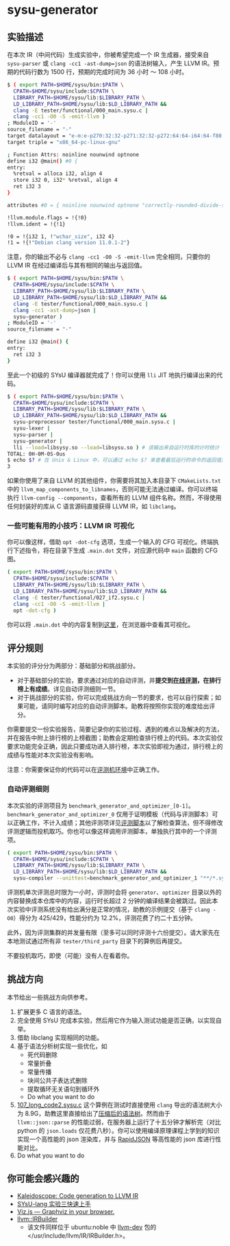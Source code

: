 # sysu-generator

## 实验描述

在本次 IR（中间代码）生成实验中，你被希望完成一个 IR 生成器，接受来自 `sysu-parser` 或 `clang -cc1 -ast-dump=json` 的语法树输入，产生 LLVM IR。预期的代码行数为 1500 行，预期的完成时间为 36 小时 ～ 108 小时。

```bash
$ ( export PATH=$HOME/sysu/bin:$PATH \
  CPATH=$HOME/sysu/include:$CPATH \
  LIBRARY_PATH=$HOME/sysu/lib:$LIBRARY_PATH \
  LD_LIBRARY_PATH=$HOME/sysu/lib:$LD_LIBRARY_PATH &&
  clang -E tester/functional/000_main.sysu.c |
  clang -cc1 -O0 -S -emit-llvm )
; ModuleID = '-'
source_filename = "-"
target datalayout = "e-m:e-p270:32:32-p271:32:32-p272:64:64-i64:64-f80:128-n8:16:32:64-S128"
target triple = "x86_64-pc-linux-gnu"

; Function Attrs: noinline nounwind optnone
define i32 @main() #0 {
entry:
  %retval = alloca i32, align 4
  store i32 0, i32* %retval, align 4
  ret i32 3
}

attributes #0 = { noinline nounwind optnone "correctly-rounded-divide-sqrt-fp-math"="false" "disable-tail-calls"="false" "frame-pointer"="none" "less-precise-fpmad"="false" "min-legal-vector-width"="0" "no-infs-fp-math"="false" "no-jump-tables"="false" "no-nans-fp-math"="false" "no-signed-zeros-fp-math"="false" "no-trapping-math"="true" "stack-protector-buffer-size"="8" "target-features"="+cx8,+mmx,+sse,+sse2,+x87" "unsafe-fp-math"="false" "use-soft-float"="false" }

!llvm.module.flags = !{!0}
!llvm.ident = !{!1}

!0 = !{i32 1, !"wchar_size", i32 4}
!1 = !{!"Debian clang version 11.0.1-2"}
```

注意，你的输出不必与 `clang -cc1 -O0 -S -emit-llvm` 完全相同，只要你的 LLVM IR 在经过编译后与其有相同的输出与返回值。

```bash
$ ( export PATH=$HOME/sysu/bin:$PATH \
  CPATH=$HOME/sysu/include:$CPATH \
  LIBRARY_PATH=$HOME/sysu/lib:$LIBRARY_PATH \
  LD_LIBRARY_PATH=$HOME/sysu/lib:$LD_LIBRARY_PATH &&
  clang -E tester/functional/000_main.sysu.c |
  clang -cc1 -ast-dump=json |
  sysu-generator )
; ModuleID = '-'
source_filename = "-"

define i32 @main() {
entry:
  ret i32 3
}
```

至此一个初级的 SYsU 编译器就完成了！你可以使用 `lli` JIT 地执行编译出来的代码。

```bash
$ ( export PATH=$HOME/sysu/bin:$PATH \
  CPATH=$HOME/sysu/include:$CPATH \
  LIBRARY_PATH=$HOME/sysu/lib:$LIBRARY_PATH \
  LD_LIBRARY_PATH=$HOME/sysu/lib:$LD_LIBRARY_PATH &&
  sysu-preprocessor tester/functional/000_main.sysu.c |
  sysu-lexer |
  sysu-parser |
  sysu-generator |
  lli --load=libsysy.so --load=libsysu.so ) # 该输出来自运行时库的计时统计
TOTAL: 0H-0M-0S-0us
$ echo $? # 在 Unix & Linux 中，可以通过 echo $? 来查看最后运行的命令的返回值对 256 取模后的结果。
3
```

如果你使用了来自 LLVM 的其他组件，你需要将其加入本目录下 `CMakeLists.txt` 中的 `llvm_map_components_to_libnames`，否则可能无法通过编译。你可以终端执行 `llvm-config --components`，查看所有的 LLVM 组件名称。然而，不得使用任何封装好的库从 C 语言源码直接获得 LLVM IR，如 `libclang`。

### 一些可能有用的小技巧：LLVM IR 可视化

你可以像这样，借助 `opt -dot-cfg` 选项，生成一个输入的 CFG 可视化。终端执行下述指令，将在目录下生成 `.main.dot` 文件，对应源代码中 `main` 函数的 CFG 图。

```bash
( export PATH=$HOME/sysu/bin:$PATH \
  CPATH=$HOME/sysu/include:$CPATH \
  LIBRARY_PATH=$HOME/sysu/lib:$LIBRARY_PATH \
  LD_LIBRARY_PATH=$HOME/sysu/lib:$LD_LIBRARY_PATH &&
  clang -E tester/functional/027_if2.sysu.c |
  clang -cc1 -O0 -S -emit-llvm |
  opt -dot-cfg )
```

你可以将 `.main.dot` 中的内容复制到[这里](http://viz-js.com/)，在浏览器中查看其可视化。

## 评分规则

本实验的评分分为两部分：基础部分和挑战部分。

- 对于基础部分的实验，要求通过对应的自动评测，并**提交到[在线评测](https://arcsysu.github.io/SYsU-lang-archive-2022/)，在排行榜上有成绩**。详见自动评测细则一节。
- 对于挑战部分的实验，你可以完成挑战方向一节的要求，也可以自行探索；如果可能，请同时编写对应的自动评测脚本。助教将按照你实现的难度给出评分。

你需要提交一份实验报告，简要记录你的实验过程、遇到的难点以及解决的方法，并在报告中附上排行榜的上榜截图；助教会定期检查排行榜上的代码。本次实验仅要求功能完全正确，因此只要成功进入排行榜，本次实验即视为通过，排行榜上的成绩与性能对本次实验没有影响。

注意：你需要保证你的代码可以在[评测机环境](../Dockerfile)中正确工作。

### 自动评测细则

本次实验的评测项目为 `benchmark_generator_and_optimizer_[0-1]`。`benchmark_generator_and_optimizer_0` 仅用于证明模板（代码与评测脚本）可以正确工作，不计入成绩；其他评测项详见[评测脚本](../compiler/sysu-compiler)以了解检查算法，但不得修改评测逻辑而投机取巧。你也可以像这样调用评测脚本，单独执行其中的一个评测项。

```bash
( export PATH=$HOME/sysu/bin:$PATH \
  CPATH=$HOME/sysu/include:$CPATH \
  LIBRARY_PATH=$HOME/sysu/lib:$LIBRARY_PATH \
  LD_LIBRARY_PATH=$HOME/sysu/lib:$LD_LIBRARY_PATH &&
  sysu-compiler --unittest=benchmark_generator_and_optimizer_1 "**/*.sysu.c" )
```

评测机单次评测总时限为一小时，评测时会将 `generator`、`optimizer` 目录以外的内容替换成本仓库中的内容，运行时长超过 2 分钟的编译结果会被跳过。因此本次实验中评测系统没有给出满分是正常的情况，助教的示例提交（基于 `clang -O0`）得分为 425/429，性能分约为 12.2%，评测花费了约二十五分钟。

此外，因为评测集群的并发量有限（至多可以同时评测十六份提交）。请大家先在本地测试通过所有非 `tester/third_party` 目录下的算例后再提交。

不要投机取巧，即使（可能）没有人在看着你。

## 挑战方向

本节给出一些挑战方向供参考。

1. 扩展更多 C 语言的语法。
2. 完全使用 SYsU 完成本实验，然后用它作为输入测试功能是否正确，以实现自举。
3. 借助 libclang 实现相同的功能。
4. 基于语法分析树实现一些优化，如
   - 死代码删除
   - 常量折叠
   - 常量传播
   - 块间公共子表达式删除
   - 提取循环无关语句到循环外
   - Do what you want to do
5. [107_long_code2.sysu.c](../tester/h_functional/107_long_code2.sysu.c) 这个算例在测试时直接使用 `clang` 导出的语法树大小为 8.9G，助教这里直接给出了[压缩后的语法树](../tester/h_functional/107_long_code2.json.gz)。然而由于 `llvm::json::parse` 的性能过弱，在服务器上运行了十五分钟才解析完（对比 python 的 `json.loads` 仅花费八秒）。你可以使用编译原理课程上学到的知识实现一个高性能的 json 渲染库，并与 [RapidJSON](https://github.com/Tencent/rapidjson) 等高性能的 json 库进行性能对比。
6. Do what you want to do

## 你可能会感兴趣的

- [Kaleidoscope: Code generation to LLVM IR](https://releases.llvm.org/17.0.0/docs/tutorial/MyFirstLanguageFrontend/LangImpl03.html)
- [SYsU-lang 实验三快速上手](https://www.yuque.com/shuitang/rra4fg/bnqy1c)
- [Viz.js — Graphviz in your browser.](http://viz-js.com/)
- [llvm::IRBuilder](https://github.com/llvm/llvm-project/blob/llvmorg-17.0.6/llvm/include/llvm/IR/IRBuilder.h)
  - 该文件同样位于 ubuntu:noble 中 [llvm-dev](https://packages.ubuntu.com/noble/llvm-dev) 包的 </usr/include/llvm/IR/IRBuilder.h>。
